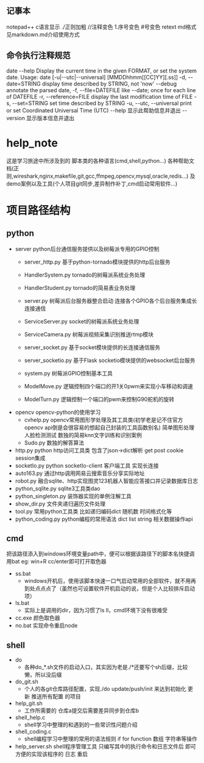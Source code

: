 ## 记事本
notepad++ c语言显示 ./正则加粗 //注释变色 1.序号变色 #号变色
retext   md格式    见markdown.md介绍使用方式

## 命令执行注释规范
date --help
Display the current time in the given FORMAT, or set the system date.
Usage: date [-u|--utc|--universal] [MMDDhhmm[[CC]YY][.ss]]
  -d, --date=STRING          display time described by STRING, not 'now'
      --debug                annotate the parsed date,
  -f, --file=DATEFILE        like --date; once for each line of DATEFILE
  -r, --reference=FILE       display the last modification time of FILE
  -s, --set=STRING           set time described by STRING
  -u, --utc, --universal     print or set Coordinated Universal Time (UTC)
      --help		显示此帮助信息并退出
      --version		显示版本信息并退出


# help_note
这是学习旅途中所涉及到的 脚本类的各种语言(cmd,shell,python...) 各种帮助文档(正则,wireshark,nginx,makefile,git,gcc,ffmpeg,opencv,mysql,oracle,redis...) 及demo案例以及工具(个人项目git同步,差异制作补丁,cmd启动常用软件...)

# 项目路径结构
    
## python
* server
python后台通信服务提供以及树莓派专用的GPIO控制
    * server_http.py    基于python-tornado模块提供的http后台服务
    * HandlerSystem.py  tornado的树莓派系统业务处理
    * HandlerStudent.py tornado的简易表业务处理

    * server.py 树莓派后台服务器整合启动 连接各个GPIO各个后台服务集成长连接通信

    * ServiceServer.py  socket的树莓派系统业务处理
    * ServiceCamera.py  树莓派视频采集识别推送rtmp模块

    * server_socket.py 基于socket模块提供的长连接通信服务
    * server_socketio.py 基于Flask socketio模块提供的websocket后台服务

    * system.py    树莓派GPIO控制基本工具
    * ModelMove.py 逻辑控制四个端口的开1关0pwm来实现小车移动和调速
    * ModelTurn.py 逻辑控制一个端口的pwm来控制G90舵机的旋转
* opencv
opencv-python的使用学习
    * cvhelp.py  opencv常用图形学处理及其工具类(初学老是记不住官方opencv api倒是会很容易的想起自己封装的工具函数别名) 简单图形处理 人脸检测测试 数独的简易knn文字训练和识别案例
    * Sudo.py    数独的解答算法
* http.py   python http访问工具类 包含了json->dict解析 get post cookie session集成
* socketIo.py   python socketIo-client 客户端工具 实现长连接
* auto163.py    通过http调用网易云搜索音乐分享实际地址
* robot.py  融合sqlite、http实现图灵123机器人智能应答接口并记录数据库日志
* python_sqlite.py  sqlite3工具类dao
* python_singleton.py   装饰器实现的单例注解工具
* show_dir.py   文件夹递归遍历文件处理
* tool.py   常用python工具类 比如递归编码dict 随机数 时间格式化等
* python_coding.py  python编程的常用语法 dict list string 相关数据操作api
## cmd
把该路径添入到windows环境变量path中，便可以根据该路径下的脚本名快捷调用bat eg: win+R cc/enter即可打开取色器
* ss.bat
    * windows开机后，使用该脚本快速一口气启动常用的全部软件，就不用再到处点点点了（虽然也可设置软件开机启动的说，但是个人比较排斥启动项）
* ls.bat
    * 实际上是调用的dir，因为习惯了ls ll，cmd环境下没有很难受
* cc.exe 颜色取色器
* no.bat 实现命令重启node
## shell
* do
    * 各种do_*.sh文件的启动入口，其实因为老是./*还要写个sh后缀，比较懒，所以没后缀
* do_git.sh
    * 个人的各git仓库路径配置，实现./do update/push/init 来达到初始化 更新 推送所有配置    的项目
* help_git.sh
    * 工作所需要的 仓库a提交后需要差异同步到仓库b
* shell_help.c
    * shell学习中整理的和遇到的一些常识性问题介绍
* shell_coding.c
    * shell编程学习中整理的常用的语法规则 if for function 数组 字符串等操作
* help_server.sh    shell程序管理工具 只编写其中的执行命令和日志文件后 即可方便的实现该程序的 日志 重启


